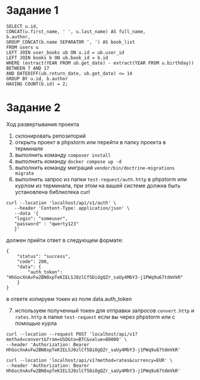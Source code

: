 # Задание 1
````
SELECT u.id,
CONCAT(u.first_name, ' ', u.last_name) AS full_name,
b.author,
GROUP_CONCAT(b.name SEPARATOR ', ') AS book_list
FROM users u
LEFT JOIN user_books ub ON u.id = ub.user_id
LEFT JOIN books b ON ub.book_id = b.id
WHERE (extract(YEAR FROM ub.get_date) - extract(YEAR FROM u.birthday)) BETWEEN 7 AND 17
AND DATEDIFF(ub.return_date, ub.get_date) <= 14
GROUP BY u.id, b.author
HAVING COUNT(b.id) = 2;
````
# Задание 2
Ход развертывания проекта
1. склонировать репозиторий
2. открыть проект в phpstorm или перейти в папку проекта в терминале
3. выполнить команду `composer install`
4. выполнить команду `docker compose up -d`
5. выполнить команду миграций `vendor/bin/doctrine-migrations migrate`
6. выполнить запрос из папки `test-request/auth.http` в phpstorm
или курлом из терминала, при этом на вашей системе должна быть установлена библиотека curl
````
curl --location 'localhost/api/v1/auth' \
   --header 'Content-Type: application/json' \
   --data '{
   "login": "someuser",
   "password" : "qwerty123"
   }'
````
должен прийти ответ в следующем формате:
````
{
    "status": "success",
    "code": 200,
    "data": {
        "auth_token": "HhGocXnAvFw2BN8xpTeKIELSJ0zlCf5DiOgQZr_saUy4MbY3-j1PWq9u67tdmVkR"
    }
}
````
в ответе копируем токен из поля data.auth_token

7. используем полученный токен для отправки запросов `convert.http` и `rates.http` в папке `test-request` если вы через phpstorm
или с помощью курла
````
curl --location --request POST 'localhost/api/v1?method=convert&from=USD&to=BTC&value=80000' \
--header 'Authorization: Bearer HhGocXnAvFw2BN8xpTeKIELSJ0zlCf5DiOgQZr_saUy4MbY3-j1PWq9u67tdmVkR'
````
````
curl --location 'localhost/api/v1?method=rates&currency=EUR' \
--header 'Authorization: Bearer HhGocXnAvFw2BN8xpTeKIELSJ0zlCf5DiOgQZr_saUy4MbY3-j1PWq9u67tdmVkR'
````
